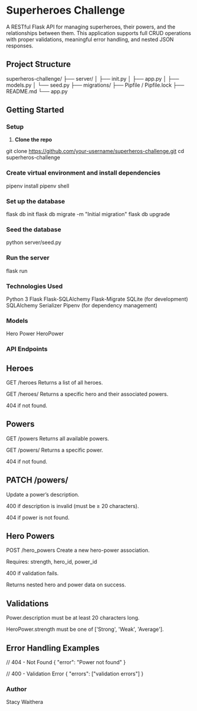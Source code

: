 # Superheroes Challenge
A RESTful Flask API for managing superheroes, their powers, and the relationships between them. This application supports full CRUD operations with proper validations, meaningful error handling, and nested JSON responses.



## Project Structure

superheros-challenge/
├── server/
│ ├── init.py
│ ├── app.py
│ ├── models.py
│ └── seed.py
├── migrations/
├── Pipfile / Pipfile.lock
├── README.md
└── app.py

##  Getting Started

###  Setup

1. **Clone the repo**

git clone https://github.com/your-username/superheros-challenge.git
cd superheros-challenge

### Create virtual environment and install dependencies
pipenv install
pipenv shell

### Set up the database
flask db init
flask db migrate -m "Initial migration"
flask db upgrade

### Seed the database
python server/seed.py

### Run the server
flask run

### Technologies Used
Python 3
Flask
Flask-SQLAlchemy
Flask-Migrate
SQLite (for development)
SQLAlchemy Serializer
Pipenv (for dependency management)

### Models
Hero
Power
 HeroPower 	

### API Endpoints
## Heroes
GET /heroes
Returns a list of all heroes.

GET /heroes/<id>
Returns a specific hero and their associated powers.

404 if not found.

## Powers
GET /powers
Returns all available powers.

GET /powers/<id>
Returns a specific power.

404 if not found.

## PATCH /powers/<id>
Update a power’s description.

400 if description is invalid (must be ≥ 20 characters).

404 if power is not found.

## Hero Powers
POST /hero_powers
Create a new hero-power association.

Requires: strength, hero_id, power_id

400 if validation fails.

Returns nested hero and power data on success.

## Validations
Power.description must be at least 20 characters long.

HeroPower.strength must be one of ['Strong', 'Weak', 'Average'].

## Error Handling Examples
// 404 - Not Found
{
  "error": "Power not found"
}

// 400 - Validation Error
{
  "errors": ["validation errors"]
}

### Author
Stacy Waithera